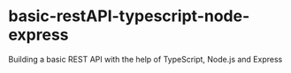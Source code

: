 # basic-restAPI-typescript-node-express
Building a basic REST API with the help of TypeScript, Node.js and Express
